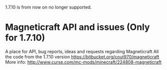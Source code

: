 1.7.10 is from now on no longer supported.
# Magneticraft API and issues (Only for 1.7.10)
A place for API, bug reports, ideas and requests regarding Magneticraft
All the code from the 1.7.10 version https://bitbucket.org/cout970/magneticraft
More info: http://www.curse.com/mc-mods/minecraft/224808-magneticraft 
